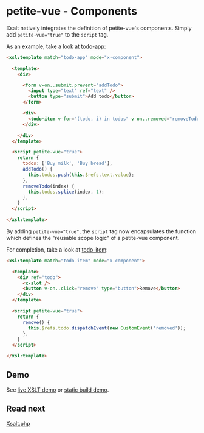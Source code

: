 # petite-vue - Components

Xsalt natively integrates the definition of petite-vue's components. Simply add `petite-vue="true"` to the `script` tag.

As an example, take a look at [todo-app](./components/todo-app.html):

```html
<xsl:template match="todo-app" mode="x-component">

  <template>
    <div>

      <form v-on..submit.prevent="addTodo">
        <input type="text" ref="text" />
        <button type="submit">Add todo</button>
      </form>

      <div>
        <todo-item v-for="(todo, i) in todos" v-on..removed="removeTodo(i)">{{ todo }}</todo-item>
      </div>

    </div>
  </template>

  <script petite-vue="true">
    return {
      todos: ['Buy milk', 'Buy bread'],
      addTodo() {
        this.todos.push(this.$refs.text.value);
      },
      removeTodo(index) {
        this.todos.splice(index, 1);
      },
    }
  </script>

</xsl:template>
```

By adding `petite-vue="true"`, the `script` tag now encapsulates the function which defines the "reusable scope logic" of a petite-vue component.

For completion, take a look at [todo-item](./components/todo-item.html):

```html
<xsl:template match="todo-item" mode="x-component">

  <template>
    <div ref="todo">
      <x-slot />
      <button v-on..click="remove" type="button">Remove</button>
    </div>
  </template>

  <script petite-vue="true">
    return {
      remove() {
        this.$refs.todo.dispatchEvent(new CustomEvent('removed'));
      },
    }
  </script>

</xsl:template>
```

## Demo

See [live XSLT demo](https://raw.githack.com/francescozaniol/xsalt/master/examples/petite-vue-components/index.xhtml) or [static build demo](https://raw.githack.com/francescozaniol/xsalt/master/examples/petite-vue-components/build.html).

## Read next

[Xsalt.php](../../tools/php)